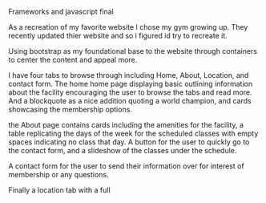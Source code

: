 
Frameworks and javascript final 


As a recreation of my favorite website I chose my gym growing up. They recently updated thier website and so i figured id try to recreate it.

Using bootstrap as my foundational base to the website through containers to center the content and appeal more. 

I have four tabs to browse through including Home, About, Location, and contact form. The home home page displaying basic outlining information about the facility 
encouraging the user to browse the tabs and read more. And a blockquote as a nice addition quoting a world champion, and cards showcasing the membership options. 

the About page contains cards including the amenities for the facility, a table replicating the days of the week for the scheduled classes with empty spaces indicating 
no class that day. A button for the user to quickly go to the contact form, and a slideshow of the classes under the schedule. 

A contact form for the user to send their information over for interest of membership or any questions.

Finally a location tab with a full
